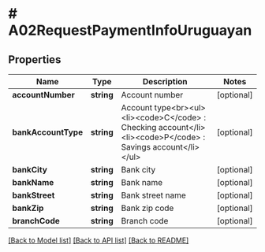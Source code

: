 # # A02RequestPaymentInfoUruguayan

## Properties

Name | Type | Description | Notes
------------ | ------------- | ------------- | -------------
**accountNumber** | **string** | Account number | [optional]
**bankAccountType** | **string** | Account type&lt;br&gt;&lt;ul&gt;&lt;li&gt;&lt;code&gt;C&lt;/code&gt; : Checking account&lt;/li&gt;&lt;li&gt;&lt;code&gt;P&lt;/code&gt; : Savings account&lt;/li&gt;&lt;/ul&gt; | [optional]
**bankCity** | **string** | Bank city | [optional]
**bankName** | **string** | Bank name | [optional]
**bankStreet** | **string** | Bank street name | [optional]
**bankZip** | **string** | Bank zip code | [optional]
**branchCode** | **string** | Branch code | [optional]

[[Back to Model list]](../../README.md#models) [[Back to API list]](../../README.md#endpoints) [[Back to README]](../../README.md)
